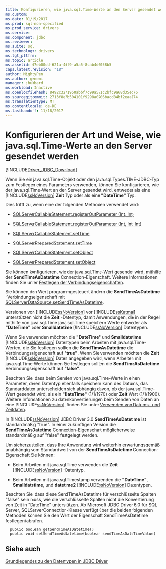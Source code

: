 ```yaml
---
title: Konfigurieren, wie java.sql.Time-Werte an den Server gesendet werden | Microsoft Docs
ms.custom: 
ms.date: 01/19/2017
ms.prod: sql-non-specified
ms.prod_service: drivers
ms.service: 
ms.component: jdbc
ms.reviewer: 
ms.suite: sql
ms.technology: drivers
ms.tgt_pltfrm: 
ms.topic: article
ms.assetid: 07eb00dd-621a-46f9-a5a5-8cab4d6058b5
caps.latest.revision: "18"
author: MightyPen
ms.author: genemi
manager: jhubbard
ms.workload: Inactive
ms.openlocfilehash: 8492c3271950abbf7c99a571c2bfc9a68d35ed76
ms.sourcegitcommit: 2713f8e7b504101f9298a0706bacd84bf2eaa174
ms.translationtype: MT
ms.contentlocale: de-DE
ms.lasthandoff: 11/18/2017
---
```

# <a name="configuring-how-javasqltime-values-are-sent-to-the-server"></a>Konfigurieren der Art und Weise, wie java.sql.Time-Werte an den Server gesendet werden
[!INCLUDE[Driver_JDBC_Download](../../includes/driver_jdbc_download.md)]

  Wenn Sie ein java.sql.Time-Objekt oder den java.sql.Types.TIME-JDBC-Typ zum Festlegen eines Parameters verwenden, können Sie konfigurieren, wie der java.sql.Time-Wert an den Server gesendet wird. entweder als eine [!INCLUDE[ssNoVersion](../../includes/ssnoversion_md.md)] **Zeit** Typ oder als eine **"DateTime"** Typ.  
  
 Dies trifft zu, wenn eine der folgenden Methoden verwendet wird:  
  
-   [SQLServerCallableStatement.registerOutParameter (Int, Int)](../../connect/jdbc/reference/registeroutparameter-method-int-int.md)  
  
-   [SQLServerCallableStatement.registerOutParameter (Int, Int, Int)](../../connect/jdbc/reference/registeroutparameter-method-int-int-int.md)  
  
-   [SQLServerCallableStatement.setTime](../../connect/jdbc/reference/settime-method-sqlservercallablestatement.md)  
  
-   [SQLServerPreparedStatement.setTime](../../connect/jdbc/reference/settime-method-sqlserverpreparedstatement.md)  
  
-   [SQLServerCallableStatement.setObject](../../connect/jdbc/reference/setobject-method-sqlservercallablestatement.md)  
  
-   [SQLServerPreparedStatement.setObject](../../connect/jdbc/reference/setobject-method-sqlserverpreparedstatement.md)  
  
 Sie können konfigurieren, wie der java.sql.Time-Wert gesendet wird, mithilfe der **SendTimeAsDatetime** Connection-Eigenschaft. Weitere Informationen finden Sie unter [Festlegen der Verbindungseigenschaften](../../connect/jdbc/setting-the-connection-properties.md).  
  
 Sie können den Wert programmgesteuert ändern die **SendTimeAsDatetime** -Verbindungseigenschaft mit [SQLServerDataSource.setSendTimeAsDatetime](../../connect/jdbc/reference/setsendtimeasdatetime-method-sqlserverdatasource.md).  
  
 Versionen von [!INCLUDE[ssNoVersion](../../includes/ssnoversion_md.md)] vor [!INCLUDE[ssKatmai](../../includes/sskatmai_md.md)] unterstützen nicht die **Zeit** -Datentyp, damit Anwendungen, die in der Regel mithilfe von java.sql.Time java.sql.Time speichern Werte entweder als **"DateTime"** oder **Smalldatetime** [!INCLUDE[ssNoVersion](../../includes/ssnoversion_md.md)] Datentypen.  
  
 Wenn Sie verwenden möchten die **"DateTime"** und **Smalldatetime** [!INCLUDE[ssNoVersion](../../includes/ssnoversion_md.md)] Datentypen beim Arbeiten mit java.sql.Time-Werten, die Sie festlegen sollten die **SendTimeAsDatetime** die Verbindungseigenschaft auf **"true"**. Wenn Sie verwenden möchten die **Zeit** [!INCLUDE[ssNoVersion](../../includes/ssnoversion_md.md)] Daten angegeben wird, wenn Arbeiten mit java.sql.Time-Werte können Sie festlegen sollten die **SendTimeAsDatetime** Verbindungseigenschaft auf **"false"**.  
  
 Beachten Sie, dass beim Senden von java.sql.Time-Werte in einen Parameter, deren Datentyp ebenfalls speichern kann des Datums, das Standarddaten unterscheiden sich abhängig davon, ob der java.sql.Time-Wert gesendet wird, als ein **"DateTime"** (1/1/1970) oder **Zeit** Wert (1/1/1900). Weitere Informationen zu datenkonvertierungen beim Senden von Daten an eine [!INCLUDE[ssNoVersion](../../includes/ssnoversion_md.md)], finden Sie unter [Verwenden von Datums- und Zeitdaten](http://go.microsoft.com/fwlink/?LinkID=145211).  
  
 In [!INCLUDE[ssNoVersion](../../includes/ssnoversion_md.md)] JDBC Driver 3.0 **SendTimeAsDatetime** ist standardmäßig "true". In einer zukünftigen Version die **SendTimeAsDatetime** Connection-Eigenschaft möglicherweise standardmäßig auf "false" festgelegt werden.  
  
 Um sicherzustellen, dass Ihre Anwendung wird weiterhin erwartungsgemäß unabhängig vom Standardwert von der **SendTimeAsDatetime** Connection-Eigenschaft Sie können:  
  
-   Beim Arbeiten mit java.sql.Time verwenden die **Zeit** [!INCLUDE[ssNoVersion](../../includes/ssnoversion_md.md)] -Datentyp.  
  
-   Beim Arbeiten mit java.sql.Timestamp verwenden die **"DateTime"**, **Smalldatetime**, und **datetime2** [!INCLUDE[ssNoVersion](../../includes/ssnoversion_md.md)] Datentypen.  
  
Beachten Sie, dass diese SendTimeAsDatetime für verschlüsselte Spalten "false" sein muss, wie die verschlüsselte Spalten nicht die Konvertierung von Zeit in "DateTime" unterstützen. Ab Microsoft JDBC Driver 6.0 für SQL Server, SQLServerConnection-Klasse verfügt über die beiden folgenden Methoden können Sie den Wert der Eigenschaft SendTimeAsDatetime festlegen/abrufen.

```
  public boolean getSendTimeAsDatetime()
  public void setSendTimeAsDatetime(boolean sendTimeAsDateTimeValue)
```
  
## <a name="see-also"></a>Siehe auch  
 [Grundlegendes zu den Datentypen in JDBC Driver](../../connect/jdbc/understanding-the-jdbc-driver-data-types.md)  
  
  

